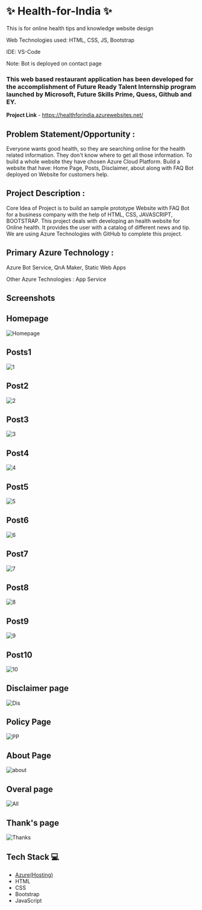 # ✨ Health-for-India ✨ 

This is for online health tips and knowledge website design 

Web Technologies used: HTML, CSS, JS, Bootstrap

IDE: VS-Code

Note: Bot is deployed on contact page

### This web based restaurant application has been developed for the accomplishment of Future Ready Talent Internship program launched by Microsoft, Future Skills Prime, Quess, Github and EY.


**Project Link** - https://healthforindia.azurewebsites.net/

## Problem Statement/Opportunity :
Everyone wants good health, so they are searching online for the health related information. They don't know where to get all those information. To build a whole website they have chosen Azure Cloud Platform. Build a website that have: Home Page, Posts, Disclaimer, about along with FAQ Bot deployed on Website for customers help.

## Project Description :
Core Idea of Project is to build an sample prototype Website with FAQ Bot for a business company with the help of HTML, CSS, JAVASCRIPT, BOOTSTRAP. This project deals with developing an health website for Online health. It provides the user with a catalog of different news and tip. We are using Azure Technologies with GitHub to complete this project.
## Primary Azure Technology :
Azure Bot Service, QnA Maker, Static Web Apps

Other Azure Technologies : App Service


## Screenshots
## Homepage
![Homepage](https://user-images.githubusercontent.com/111211348/197329866-7225d5bc-bd61-4472-9d66-a1f6373608ba.png)

## Posts1
![1](https://user-images.githubusercontent.com/111211348/197330022-f99bd8d9-f82b-4368-a22e-e4e6c920267c.png)

## Post2
![2](https://user-images.githubusercontent.com/111211348/197330092-2fddd2c7-b1dc-40e1-9f14-539c8a22698d.png)

## Post3
![3](https://user-images.githubusercontent.com/111211348/197330138-e7bd750c-0193-4963-a666-6bced47d014c.png)

## Post4
![4](https://user-images.githubusercontent.com/111211348/197330179-52a2622b-6a1d-4698-ae58-7237db8760a3.png)

## Post5
![5](https://user-images.githubusercontent.com/111211348/197332779-64d668c4-69bc-49e1-bb62-5d2b33307486.png)

## Post6
![6](https://user-images.githubusercontent.com/111211348/197332791-60167bec-408f-43c4-8983-936c5463d22a.png)

## Post7
![7](https://user-images.githubusercontent.com/111211348/197332800-d2d0b765-534d-40c7-90b6-8624f44491bd.png)

## Post8
![8](https://user-images.githubusercontent.com/111211348/197332813-929acdb1-dc52-4ef4-8841-3a442b5999b7.png)

## Post9
![9](https://user-images.githubusercontent.com/111211348/197332822-3d2aef5f-f14c-4258-aee4-806f9daa6860.png)

## Post10
![10](https://user-images.githubusercontent.com/111211348/197332842-f3837696-83a8-4ff3-a8d5-3d37762cd594.png)

## Disclaimer page
![Dis](https://user-images.githubusercontent.com/111211348/197332872-7d96c296-46f7-4644-b59b-7c599ec01b2b.png)

## Policy Page
![PP](https://user-images.githubusercontent.com/111211348/197332903-f41e34e1-b83f-4e31-9931-39996dd20fb6.png)

## About Page
![about](https://user-images.githubusercontent.com/111211348/197332921-9c352f78-ff22-4041-8006-9f9fbf63b471.png)

## Overal page
![All](https://user-images.githubusercontent.com/111211348/197332944-636442e2-25a0-4438-91d4-987b32977a4c.png)

## Thank's page
![Thanks](https://user-images.githubusercontent.com/111211348/197332963-f31fc75f-2113-4951-a2a3-7e4d79c2d689.png)


## Tech Stack 💻

- [Azure(Hosting)](https://azure.microsoft.com/en-in/features/azure-portal/)
- HTML
- CSS
- Bootstrap
- JavaScript
